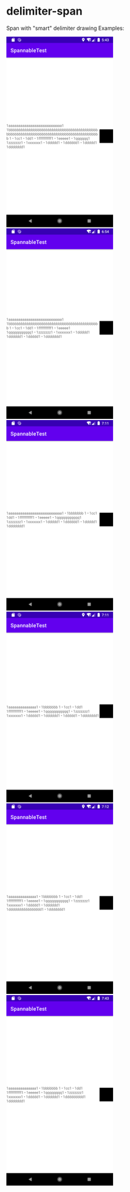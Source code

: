 # delimiter-span
Span with "smart" delimiter drawing 
Examples:

<img src="https://github.com/kirmartuk/delimiter-span/blob/main/Screenshot_1655131437.png" height="500" />
<img src="https://github.com/kirmartuk/delimiter-span/blob/main/Screenshot_1655135659.png" height="500" />
<img src="https://github.com/kirmartuk/delimiter-span/blob/main/Screenshot_1655136707.png" height="500" />
<img src="https://github.com/kirmartuk/delimiter-span/blob/main/Screenshot_1655136718.png" height="500" />
<img src="https://github.com/kirmartuk/delimiter-span/blob/main/Screenshot_1655136733.png" height="500" />
<img src="https://github.com/kirmartuk/delimiter-span/blob/main/Screenshot_1655138601.png" height="500" />

